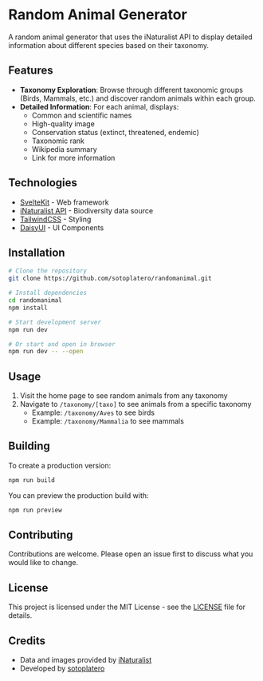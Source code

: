 # Random Animal Generator

A random animal generator that uses the iNaturalist API to display detailed information about different species based on their taxonomy.

## Features

- **Taxonomy Exploration**: Browse through different taxonomic groups (Birds, Mammals, etc.) and discover random animals within each group.
- **Detailed Information**: For each animal, displays:
  - Common and scientific names
  - High-quality image
  - Conservation status (extinct, threatened, endemic)
  - Taxonomic rank
  - Wikipedia summary
  - Link for more information

## Technologies

- [SvelteKit](https://kit.svelte.dev/) - Web framework
- [iNaturalist API](https://api.inaturalist.org/v1/) - Biodiversity data source
- [TailwindCSS](https://tailwindcss.com/) - Styling
- [DaisyUI](https://daisyui.com/) - UI Components

## Installation

```bash
# Clone the repository
git clone https://github.com/sotoplatero/randomanimal.git

# Install dependencies
cd randomanimal
npm install

# Start development server
npm run dev

# Or start and open in browser
npm run dev -- --open
```

## Usage

1. Visit the home page to see random animals from any taxonomy
2. Navigate to `/taxonomy/[taxo]` to see animals from a specific taxonomy
   - Example: `/taxonomy/Aves` to see birds
   - Example: `/taxonomy/Mammalia` to see mammals

## Building

To create a production version:

```bash
npm run build
```

You can preview the production build with:

```bash
npm run preview
```

## Contributing

Contributions are welcome. Please open an issue first to discuss what you would like to change.

## License

This project is licensed under the MIT License - see the [LICENSE](LICENSE) file for details.

## Credits

- Data and images provided by [iNaturalist](https://www.inaturalist.org/)
- Developed by [sotoplatero](https://github.com/sotoplatero)
